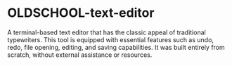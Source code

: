 # OLDSCHOOL-text-editor
A terminal-based text editor that has the classic appeal of traditional typewriters. This tool is equipped with essential features such as undo, redo, file opening, editing, and saving capabilities. It was built entirely from scratch, without external assistance or resources.
